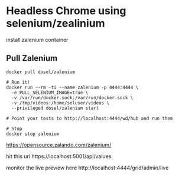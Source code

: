 # Headless Chrome using selenium/zealinium

install zalenium container

  ## Pull Zalenium
    docker pull dosel/zalenium
    
    # Run it!
    docker run --rm -ti --name zalenium -p 4444:4444 \
      -e PULL_SELENIUM_IMAGE=true \
      -v /var/run/docker.sock:/var/run/docker.sock \
      -v /tmp/videos:/home/seluser/videos \
      --privileged dosel/zalenium start
      
    # Point your tests to http://localhost:4444/wd/hub and run them

    # Stop
    docker stop zalenium


https://opensource.zalando.com/zalenium/


hit this url https://localhost:5001/api/values

monitor the live preview here
http://localhost:4444/grid/admin/live